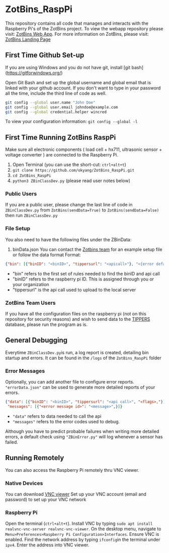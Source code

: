 # ZotBins_RaspPi
This repository contains all code that manages and interacts with the Raspberry Pi's of the ZotBins project. To view the webapp repository please visit: [ZotBins Web App](https://github.com/caojoshua/ZotBins-Web-App). For more information on ZotBins, please visit: [ZotBins Landing Page](https://zotbins.github.io/)

## First Time Github Set-up
If you are using Windows and you do not have git, install [git bash] (https://gitforwindows.org/)

Open Git Bash and set up the global username and global email that is linked with your github account. If you don't want to type in your password all the time, include the third line of code as well.

```sh
git config --global user.name "John Doe"
git config --global user.email johndoe@example.com
git config --global credential.helper wincred
```
To view your configuration information: `git config --global -l`

## First Time Running ZotBins RaspPi

Make sure all electronic components ( load cell + hx711, ultrasonic sensor + voltage converter ) are connected to the Raspberry Pi. 
1) Open Terminal (you can use the short-cut: `ctrl+alt+t`)
2) `git clone https://github.com/okyang/ZotBins_RaspPi.git`
3) `cd ZotBins_RaspPi`
4) `python3 ZBinClassDev.py` (please read user notes below)

### Public Users
If you are a public user, please change the last line of code in `ZBinClassDev.py` from `ZotBins(sendData=True)` to `ZotBins(sendData=False)` then run `ZBinClassDev.py` 

### File Setup
You also need to have the following files under the ZBinData:
1) binData.json
You can contact the [Zotbins team](https://zotbins.github.io) for an example setup file or follow the data format
Format:
```json
{"bin": [{"binID": "<binID>", "tippersurl": "<apicall>"}, "<{error defaults}>"]}
```
- "bin" refers to the first set of rules needed to find the binID and api call
- "binID" refers to the raspberry pi ID. This is assigned through you or your organization
- "tippersurl" is the api call used to upload to the local server

### ZotBins Team Users
If you have all the configuration files on the raspberry pi (not on this repository for security reasons) and wish to send data to the [TIPPERS](http://tippersweb.ics.uci.edu/) database, please run the program as is.

## General Debugging
Everytime `ZBinClassDev.py`is run, a log report is created, detailing bin startup and errors. It can be found in the `/logs` of the `ZotBins_RaspPi` folder

### Error Messages
Optionally, you can add another file to configure error reports.
`"errorData.json"` can be used to generate more detailed reports of your errors.
```json
{"data": [{"binID": "<binID>", "tippersurl": "<api call>", "<flags>,"}],
 "messages": [{"<error message id>": "<message>",}]}
```
- `"data"` refers to data needed to call the api
- `"messages"` refers to the error codes used to debug.

Although you have to predict probable failures when writing more detailed errors, a default check using `"ZBinError.py"` will log whenever a sensor has failed.


## Running Remotely
You can also access the Raspberry Pi remotely thru VNC viewer.

### Native Devices
You can download [VNC viewer](https://www.realvnc.com/en/connect/download/viewer/)
Set up your VNC account (email and password) to set up your VNC network

### Raspberry Pi
Open the terminal (`ctrl+alt+t`).
Install VNC by typing `sudo apt install realvnc-vnc-server realvnc-vnc-viewer`.
On the desktop menu, navigate to `Menu>Preferences>Raspberry Pi Configuration>Interfaces`.
Ensure VNC is enabled.
Find the network address by typing `ifconfig`in the terminal under `ipv4`.
Enter the address into VNC viewer.
